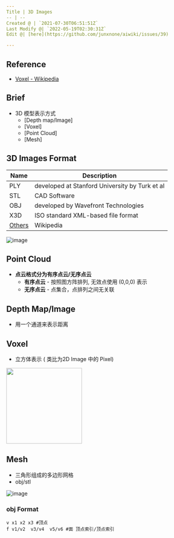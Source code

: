 ```yaml
---
Title | 3D Images
-- | --
Created @ | `2021-07-30T06:51:51Z`
Last Modify @| `2022-05-19T02:30:31Z`
Edit @| [here](https://github.com/junxnone/aiwiki/issues/39)

---
```

## Reference
- [Voxel - Wikipedia](https://en.wikipedia.org/wiki/Voxel)

## Brief
- 3D 模型表示方式
  - [Depth map/Image]
  - [Voxel]
  - [Point Cloud]
  - [Mesh]



## 3D Images Format

Name | Description
-- | --
PLY | developed at Stanford University by Turk et al
STL | CAD Software
OBJ | developed by Wavefront Technologies
X3D | ISO standard XML-based file format
[Others](https://en.wikipedia.org/wiki/Category:Graphics_file_formats) | Wikipedia


![image](https://user-images.githubusercontent.com/2216970/169189744-c6166d81-fcbd-47c1-96be-181e71b1d955.png)

## Point Cloud

- **点云格式分为有序点云/无序点云**
  - **有序点云** - 按照图方阵排列, 无效点使用 (0,0,0) 表示
  - **无序点云** - 点集合，点排列之间无关联

## Depth Map/Image
- 用一个通道来表示距离

## Voxel
- 立方体表示 ( 类比为2D Image 中的 Pixel)
 
<img width= 200 src='https://user-images.githubusercontent.com/2216970/161205920-d619e497-d32c-4b51-b4ab-741fa546415a.png'>

## Mesh
- 三角形组成的多边形网格
- obj/stl

![image](https://user-images.githubusercontent.com/2216970/169191017-522b4aea-5c1b-4e9b-92a5-555f14a5ec3c.png)

### obj Format

```
v x1 x2 x3 #顶点
f v1/v2  v3/v4  v5/v6 #面 顶点索引/顶点索引
```
